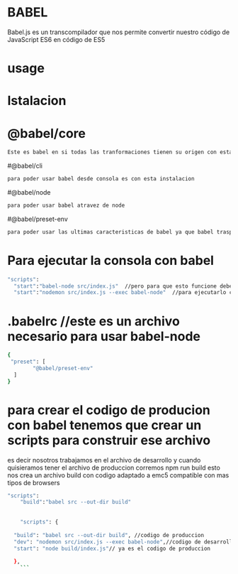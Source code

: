 # BABEL 
Babel.js es un transcompilador que nos permite convertir nuestro código de JavaScript ES6 en código de ES5


# usage
# Istalacion
# @babel/core
```bash
Este es babel en si todas las tranformaciones tienen su origen con esta instalacion
```

#@babel/cli
```bash
para poder usar babel desde consola es con esta instalacion
```

#@babel/node
```bash
para poder usar babel atravez de node
```

#@babel/preset-env
```bash
para poder usar las ultimas caracteristicas de babel ya que babel traspila tambien codigo como jsx y posterires debemos instalar este comando
```
# Para ejecutar la consola con babel
```bash
"scripts":
  "start":"babel-node src/index.js"  //pero para que esto funcione debes poner un archivo .babelrc dentro de tu carpeta master
  "start":"nodemon src/index.js --exec babel-node"  //para ejecutarlo con nodemon y que se mantenga atento a los cambios
```
# .babelrc //este es un archivo necesario para usar babel-node
```bash
{
 "preset": [
        "@babel/preset-env"
  ]
}
```
# para crear el codigo de producion con babel tenemos que crear un scripts para construir ese archivo
  es decir nosotros trabajamos en el archivo de desarrollo y cuando quisieramos tener el archivo de produccion corremos npm run build
  esto nos crea un archivo build con codigo adaptado a emc5 compatible con mas tipos de browsers
```bash
"scripts":
    "build":"babel src --out-dir build"
    
    
    "scripts": {
  
  "build": "babel src --out-dir build", //codigo de produccion
  "dev": "nodemon src/index.js --exec babel-node",//codigo de desarrollo
  "start": "node build/index.js"// ya es el codigo de produccion
  
  },
    ```
